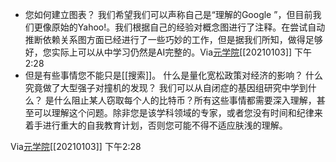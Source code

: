 - 您如何建立图表？
我们希望我们可以声称自己是“理解的Google ”，但目前我们更像原始的Yahoo!。我们根据自己的经验对概念图进行了注释。在尝试自动推断依赖关系图方面已经进行了一些巧妙的工作，但是据我们所知，做得足够好，您实际上可以从中学习仍然是AI完整的。Via[元学院](https://metacademy.org/about)[[20210103]] 下午2:28
- 但是有些事情您不能只是[[搜索]]。 什么是量化宽松政策对经济的影响？ 什么究竟做了大型强子对撞机的发现？ 我们可以从自闭症的基因组研究中学到什么？ 是什么阻止某人窃取每个人的比特币？所有这些事情都需要深入理解，甚至可以理解这个问题。除非您是该学科领域的专家，或者您没有时间和纪律来着手进行重大的自我教育计划，否则您可能不得不适应肤浅的理解。

Via[元学院](https://metacademy.org/about)[[20210103]] 下午2:28

